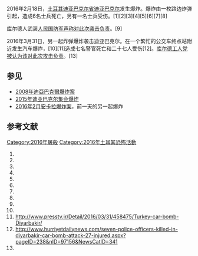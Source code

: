 2016年2月18日，[土耳其](../Page/土耳其.md "wikilink")[迪亚巴克尔省](https://zh.wikipedia.org/wiki/迪亚巴克尔省 "wikilink")[迪亚巴克尔](../Page/迪亚巴克尔.md "wikilink")发生爆炸。爆炸由一枚路边炸弹引起，造成6名士兵死亡，另有一名士兵受伤。\[1\]\[2\]\[3\]\[4\]\[5\]\[6\]\[7\]\[8\]

库尔德人武装[人民国防军声称对此次袭击负责](https://zh.wikipedia.org/wiki/人民国防军 "wikilink")。\[9\]

2016年3月31日，另一起炸弹爆炸袭击迪亚巴克尔。在一个繁忙的公交车终点站附近发生汽车爆炸，\[10\]\[11\]造成七名警官死亡和二十七人受伤\[12\]。[库尔德工人党被认为该对此次攻击负责](../Page/库尔德斯坦工人党.md "wikilink")。\[13\]

## 参见

  - [2008年迪亞巴克爾爆炸案](https://zh.wikipedia.org/wiki/2008年迪亞巴克爾爆炸案 "wikilink")
  - [2015年迪亚巴克尔集会爆炸](https://zh.wikipedia.org/wiki/2015年迪亚巴克尔集会爆炸 "wikilink")
  - [2016年2月安卡拉爆炸案](../Page/2016年2月安卡拉爆炸案.md "wikilink")，前一天的另一起爆炸

## 参考文献

[Category:2016年屠殺](https://zh.wikipedia.org/wiki/Category:2016年屠殺 "wikilink") [Category:2016年土耳其恐怖活動](https://zh.wikipedia.org/wiki/Category:2016年土耳其恐怖活動 "wikilink")

1.
2.
3.
4.
5.
6.
7.
8.
9.
10.
11. <http://www.presstv.ir/Detail/2016/03/31/458475/Turkey-car-bomb-Diyarbakir/>
12. <http://www.hurriyetdailynews.com/seven-police-officers-killed-in-diyarbakir-car-bomb-attack-27-injured.aspx?pageID=238&nID=97156&NewsCatID=341>
13.